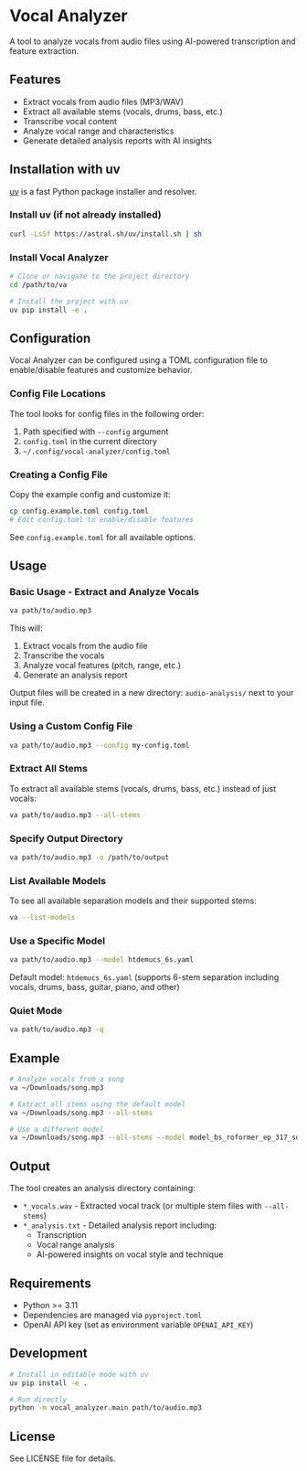 # Vocal Analyzer

A tool to analyze vocals from audio files using AI-powered transcription and feature extraction.

## Features

- Extract vocals from audio files (MP3/WAV)
- Extract all available stems (vocals, drums, bass, etc.)
- Transcribe vocal content
- Analyze vocal range and characteristics
- Generate detailed analysis reports with AI insights

## Installation with uv

[uv](https://github.com/astral-sh/uv) is a fast Python package installer and resolver.

### Install uv (if not already installed)

```bash
curl -LsSf https://astral.sh/uv/install.sh | sh
```

### Install Vocal Analyzer

```bash
# Clone or navigate to the project directory
cd /path/to/va

# Install the project with uv
uv pip install -e .
```

## Configuration

Vocal Analyzer can be configured using a TOML configuration file to enable/disable features and customize behavior.

### Config File Locations

The tool looks for config files in the following order:
1. Path specified with `--config` argument
2. `config.toml` in the current directory
3. `~/.config/vocal-analyzer/config.toml`

### Creating a Config File

Copy the example config and customize it:

```bash
cp config.example.toml config.toml
# Edit config.toml to enable/disable features
```

See `config.example.toml` for all available options.

## Usage

### Basic Usage - Extract and Analyze Vocals

```bash
va path/to/audio.mp3
```

This will:
1. Extract vocals from the audio file
2. Transcribe the vocals
3. Analyze vocal features (pitch, range, etc.)
4. Generate an analysis report

Output files will be created in a new directory: `audio-analysis/` next to your input file.

### Using a Custom Config File

```bash
va path/to/audio.mp3 --config my-config.toml
```

### Extract All Stems

To extract all available stems (vocals, drums, bass, etc.) instead of just vocals:

```bash
va path/to/audio.mp3 --all-stems
```

### Specify Output Directory

```bash
va path/to/audio.mp3 -o /path/to/output
```

### List Available Models

To see all available separation models and their supported stems:

```bash
va --list-models
```

### Use a Specific Model

```bash
va path/to/audio.mp3 --model htdemucs_6s.yaml
```

Default model: `htdemucs_6s.yaml` (supports 6-stem separation including vocals, drums, bass, guitar, piano, and other)

### Quiet Mode

```bash
va path/to/audio.mp3 -q
```

## Example

```bash
# Analyze vocals from a song
va ~/Downloads/song.mp3

# Extract all stems using the default model
va ~/Downloads/song.mp3 --all-stems

# Use a different model
va ~/Downloads/song.mp3 --all-stems --model model_bs_roformer_ep_317_sdr_12.9755.ckpt
```

## Output

The tool creates an analysis directory containing:
- `*_vocals.wav` - Extracted vocal track (or multiple stem files with `--all-stems`)
- `*_analysis.txt` - Detailed analysis report including:
  - Transcription
  - Vocal range analysis
  - AI-powered insights on vocal style and technique

## Requirements

- Python >= 3.11
- Dependencies are managed via `pyproject.toml`
- OpenAI API key (set as environment variable `OPENAI_API_KEY`)

## Development

```bash
# Install in editable mode with uv
uv pip install -e .

# Run directly
python -m vocal_analyzer.main path/to/audio.mp3
```

## License

See LICENSE file for details.
